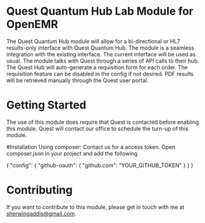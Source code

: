 # Quest Quantum Hub Lab Module for OpenEMR

The Quest Quantum Hub module will allow for a bi-directional or HL7 results-only interface
with Quest Quantum Hub.
The module is a seamless integration with the existing interface.
The current interface will be used as usual. The module talks with Quest through a
series of API calls to their hub. The Quest Hub will auto-generate a requisition
form for each order. The requisition feature can be disabled in the config if not desired.
PDF results will be retrieved manually through the Quest user portal.

# Getting Started
The use of this module does require that Quest is contacted before enabling this module. Quest will
contact our office to schedule the turn-up of this module.

#Installation
Using composer:
Contact us for a access token.
Open composer.json in your project and add the following 

  {
    "config": {
        "github-oauth": {
            "github.com": "YOUR_GITHUB_TOKEN"
        }
    }
    }



# Contributing
If you want to contribute to this module, please get in touch with me at sherwingaddis@gmail.com.

